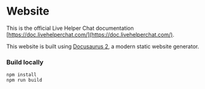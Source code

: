 # Website

This is the official Live Helper Chat documentation [https://doc.livehelperchat.com/](https://doc.livehelperchat.com/).

This website is built using [Docusaurus 2](https://docusaurus.io/), a modern static website generator.

### Build locally

```
npm install
npm run build
```